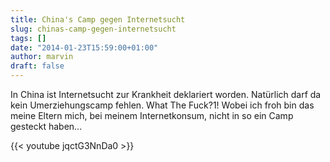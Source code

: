 ```yaml
---
title: China's Camp gegen Internetsucht
slug: chinas-camp-gegen-internetsucht
tags: []
date: "2014-01-23T15:59:00+01:00"
author: marvin
draft: false
---
```

In China ist Internetsucht zur Krankheit deklariert worden. Natürlich
darf da kein Umerziehungscamp fehlen. What The Fuck?1! Wobei ich froh
bin das meine Eltern mich, bei meinem Internetkonsum, nicht in so ein
Camp gesteckt haben...

{{< youtube jqctG3NnDa0 >}}